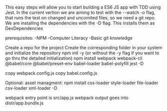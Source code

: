 This easy steps will allow you to start building a ES6 JS app with TDD using Jest. 
In the current vertion we are aiming to test with the --watch -o flag, that runs the test on changed and  uncomited files, so we need a git repo. We are installing the dependencies with the -D flag. This installs them as DevDependencies 


prerequisites: 
-NPM
-Computer Literacy
-Basic git knowledge

Create a repo for the project
Create the corresponding folder in your system and initialize the repository
npm init -y (or without the -y flag if you want to go thru the detailed initialization)
npm install webpack webpack-cli @babel/core @babel/preset-env babel-loader babel-polyfill jest  -D

copy webpack.config.js
copy babel.config.js

Optional: asset managment:
npm install css-loader style-loader file-loader csv-loader xml-loader -D 

webpack entry point is src/app.js
webpack output goes into distr/app.bundle.js